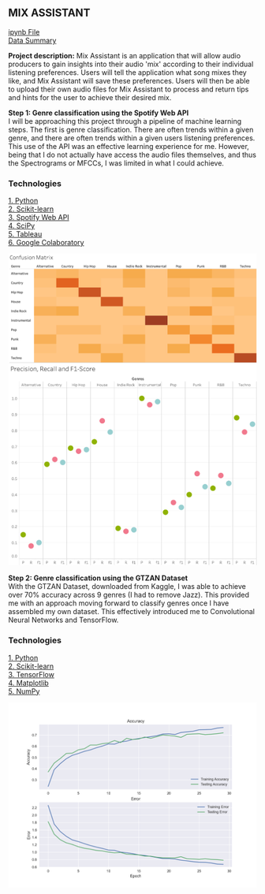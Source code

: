 ## MIX ASSISTANT 

[ipynb File](pdf/SpotifyGenreClassifier.ipynb)
<br>
[Data Summary](images/SpotifyClassDescription.png?raw=true)

**Project description:** Mix Assistant is an application that will allow audio producers to gain insights into their audio 'mix' according to their individual listening preferences. Users will tell the application what song mixes they like, and Mix Assistant will save these preferences. Users will then be able to upload their own audio files for Mix Assistant to process and return tips and hints for the user to achieve their desired mix. 
<br>

**Step 1: Genre classification using the Spotify Web API**
<br>
I will be approaching this project through a pipeline of machine learning steps. The first is genre classification. There are often trends within a given genre, and there are often trends within a given users listening preferences. This use of the API was an effective learning experience for me. However, being that I do not actually have access the audio files themselves, and thus the Spectrograms or MFCCs, I was limited in what I could achieve. 

### Technologies 
<p>
 <a href="https://www.python.org">1. Python</a>
  <br>
 <a href="https://scikit-learn.org/stable/">2. Scikit-learn</a>
  <br>
 <a href="https://developer.spotify.com/dashboard/login">3. Spotify Web API</a>
  <br>
 <a href="https://www.scipy.org">4. SciPy</a> 
  <br>
 <a href="https://www.tableau.com">5. Tableau</a>  
  <br>
 <a href="https://colab.research.google.com/notebooks/intro.ipynb#recent=true">6. Google Colaboratory</a>   
  <br>
</p>  

<img src="images/SpotifyGenreClassConfusionMatrix.png?raw=true"/>
<img src="images/SpotifyGenreClassScores.png?raw=true"/>

**Step 2: Genre classification using the GTZAN Dataset**
<br>
With the GTZAN Dataset, downloaded from Kaggle, I was able to achieve over 70% accuracy across 9 genres (I had to remove Jazz). This provided me with an approach moving forward to classify genres once I have assembled my own dataset. This effectively introduced me to Convolutional Neural Networks and TensorFlow. 

### Technologies 
<p>
 <a href="https://www.python.org">1. Python</a>
  <br>
 <a href="https://scikit-learn.org/stable/">2. Scikit-learn</a>
  <br>
 <a href="https://www.tensorflow.org">3. TensorFlow</a>
  <br>
 <a href="https://matplotlib.org">4. Matplotlib</a> 
  <br>
  <a href="https://numpy.org">5. NumPy</a> 
  <br>
</p> 

<img src="images/CNN_GTZAN.png?raw=true"/>
